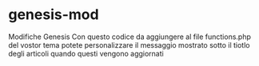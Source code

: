 genesis-mod
===========

Modifiche Genesis
Con questo codice da aggiungere al file functions.php del vostor tema potete personalizzare il messaggio mostrato sotto il tiotlo degli articoli quando questi vengono aggiornati
